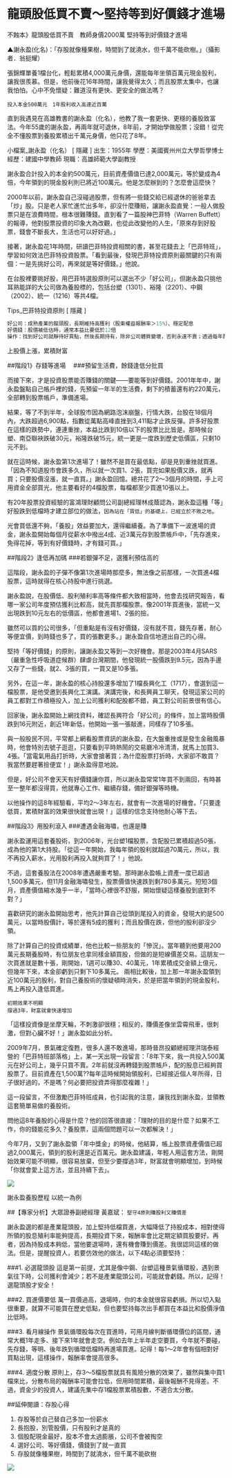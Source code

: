 # 龍頭股低買不賣～堅持等到好價錢才進場


不蝕本》龍頭股低買不賣　教師身價2000萬
堅持等到好價錢才進場



▲謝永盈(化名)：「存股就像種果樹，時間到了就澆水，但千萬不能砍樹。」（攝影者．翁挺耀）

張錦輝單養1檔台化，輕鬆累積4,000萬元身價，還能每年坐領百萬元現金股利，讓我很羨慕。但是，他前後花16年時間，讓我覺得太久；而且股票太集中，也讓我怕怕。心中不免懷疑：難道沒有更快、更安全的做法嗎？

`投入本金500萬元　1年股利收入高達近百萬`

直到我遇見在高雄教書的謝永盈（化名），他教了我一套更快、更穩的養股致富法。今年55歲的謝永盈，再兩年就可退休，8年前，才開始學做股票；沒錯！從完全不懂股票到養股累積出千萬元身價，他只花了8年。

小檔案_謝永盈（化名） [ 隱藏 ]
出生：1955年
學歷：美國賓州州立大學哲學博士 
經歷：建國中學教師
現職：高雄師範大學副教授



謝永盈合計投入的本金約500萬元，目前資產價值已達2,000萬元，等於變成為4倍，今年領到的現金股利則已將近100萬元。他是怎麼辦到的？怎麼會這麼快？

2000年以前，謝永盈自己沒碰過股票，但有將一些錢交給已經退休的爸爸拿去「炒」股。只是老人家忙進忙出多年，卻沒什麼賺賠，讓謝永盈直覺：一般人做股票只是在浪費時間，根本很難賺錢。直到看了一篇股神巴菲特（Warren Buffett）的報導，他對股票投資的印象大為改觀，也從此改變他的人生，「原來存到好股票，錢會不斷長大，生活也可以好好過。」

接著，謝永盈花1年時間，研讀巴菲特投資相關的書，甚至花錢去上「巴菲特班」，學習如何效法巴菲特投資股票。「看到最後，發現巴菲特投資原則最關鍵的只有兩個：一是先挑好公司，再來就是等好價錢。」他說。

在台股裡要挑好股，用巴菲特選股原則可以選出不少「好公司」，但謝永盈只挑他耳熟能詳的大公司做為養股標的，包括台塑（1301）、裕隆（2201）、中鋼（2002）、統一（1216）等共4檔。

Tips_巴菲特投資原則 [ 隱藏 ]
```c
好公司：成熟產業的龍頭股，長期維持高獲利（股東權益報酬率＞15%）、穩定配息
好價錢：股價被低估時，通常本益比要低於12倍
操作：找到好公司就靜待好買點，然後長期持有，除非公司體質變壞，否則永遠不賣；透過每年配股配息，加
```
上股價上漲，累積財富

##階段1》存錢等進場　
###預留生活費，餘錢逢低分批買

而接下來，才是投資股票能否賺錢的關鍵——要能等到好價錢。2001年年中，謝永盈盤點自己帳戶裡的錢，先預留一年半的生活費，剩下的積蓄還有約220萬元，全部轉到股票帳戶，準備進場。

結果，等了不到半年，全球股市因為網路泡沫崩盤，行情大跌，台股在18個月內，大跌超過6,900點，指數從萬點高峰直挫到3,411點才止跌反彈。許多好股票在這樣的跌勢中，連連重挫，本益比跌到10倍以下的股票比比皆是。那時候台塑、南亞聯袂跌破30元，裕隆跌破15元，統一更是一度跌到歷史低價區，只剩10元不到。

就在這時候，謝永盈第1次進場了！雖然不是買在最低點，卻是見到重挫就買進。「因為不知道股市會跌多久，所以就一次買1、2張，買完如果股價又跌，就再買；只要股價沒漲，就一直買。」謝永盈回憶。總共花了2～3個月的時間，手上可用資金全部買光，他主要看好的4檔股票，每檔都至少買進10張以上。

有20年股票投資經驗的富鴻理財顧問公司副總經理林成蔭認為，謝永盈這種「等」好股跌到低檔時才建立部位的做法，`因為站在「買低」的基礎上，已經立於不敗之地`。

光會買低還不夠，「養股」效益要加大，還得繼續養。為了準備下一波進場的資金，謝永盈開始每個月從薪水中撥出4成、近3萬元存到股票帳戶中，「先存進來，免得花掉，等到有好價錢時，才有錢可買。」

##階段2》逢低再加碼
###若銀彈不足，選獲利預估高的

這階段，謝永盈的子彈不像第1次進場時那麼多，無法像之前那樣，一次買進4檔股票，這時就得在核心持股中進行挑選。

謝永盈說，在股價低、股利殖利率高等條件都大致相當時，他會去找研究報告，看哪一家公司年度預估獲利比較高，就先買那檔股票。像2001年買進後，當統一又出現跌到10元左右的低價區，他都會進場1、2張的撿。

雖然可以買的公司很多，「但重點是有沒有好價錢，沒有就不買，錢先存著，耐心等便宜價，到時錢也多了，買的張數更多。」謝永盈自信地道出自己的心得。

堅持「等好價錢」的原則，讓謝永盈又等到一次好機會。那是2003年4月SARS（嚴重急性呼吸道症候群）肆虐台灣期間，他發現統一股價跌到9.5元，因為手邊又存了一些錢，就2、3張的買，一買又是10多張。

另外，在這一年，謝永盈的核心持股還多增加了1檔長興化工（1717），會選到這一檔股票，是他受邀到長興化工演講。演講完後，和長興員工聊天，發現這家公司的員工都對工作積極投入，加上公司獲利和配股都不錯，員工對公司前景很有信心。

回家後，謝永盈開始上網找資料，確認長興符合「好公司」的條件，加上當時股價跌到16元附近，創近1年新低，他開始一張一張敲進，同樣存了10多張。

與一般股民不同，平常都上網看股票資訊的謝永盈，在大盤重挫或是發生金融風暴時，他會特別去號子逛逛，只要看到平時熱鬧的交易廳冷冷清清，就馬上加買3、4張。「當電氣用品打折時，大家會搶著買；為什麼股票打折時，大家卻不敢買？我當然要趕著撿便宜！」謝永盈得意地說。

但是，好公司不會天天有好價錢讓你買，所以謝永盈常常1年買不到兩回，有時甚至一整年都沒得買，他就專心工作、繼續存錢，備好銀彈等時機。

以他操作的這8年經驗看，平均2～3年左右，就會有一次進場的好機會。「只要逢低買，累積財富的效果很快就會出現！」這樣的信念支持他耐心等下去。

##階段3》用股利滾入
###遭遇金融海嘯，也還是賺

謝永盈運用這套養股術，到2006年，光台塑1檔股票，含配股已累積超過50張，成為他的第1大持股。「從這一年開始，我每年領的股利就超過70萬元，所以，我不再投入薪水，光用股利再投入就夠買了！」他說。

不過，這套養股法在2008年遭遇嚴重考驗。那時謝永盈帳上資產一度已超過1,500多萬元，但11月金融海嘯發生，股票價值快速跌到剩780多萬元。短短3個月，資產價值縮水幾乎一半，「當時心裡很不舒服，開始懷疑這樣養股到底對不對？」

喜歡研究的謝永盈開始思考，他先計算自己從頭到尾投入的資金，發現大約是500萬元，以當時股價計，等於還有5成的獲利；而且股價在跌，但他的股利卻沒少領。

除了計算自己的投資成績單，他也比較一些朋友的「慘況」。當年聽到他要用200萬元長期養股時，有位朋友也拿同樣金額買股，但做的是短線價差交易。這朋友一次買進就是數十張，剛開始，1週可以賺30、40萬元，1年累積成交金額上億元，但幾年下來，本金卻虧到只剩下10多萬元。
兩相比較後，加上那一年謝永盈領到近100萬元的股利，對自己養股術的懷疑頓時消失，於是把當年領到的現金股利，馬上再投入逢低買進。
```
初期效果不明顯
撐過3年，財富就會快速增加
```

「這樣投資像是坐摩天輪，不刺激卻很穩；相反的，賺價差像坐雲霄飛車，很刺激，但對心臟不好！」謝永盈如此分析。

2009年7月，景氣確定復甦，很多人還不敢進場，那時晉昂投顧總經理洪瑞泰經營的「巴菲特班部落格」上，某一天出現一段留言：「8年下來，我一共投入500萬元在好公司上，幾乎只買不賣。2年前就沒再轉錢到股票帳戶，配的股息已經夠買股票了。目前資產在1,500萬??每年這時候開始領股利，已經接近個人年所得，日子很好過的，不是嗎？何必要把投資弄得那麼複雜！」

這一段留言，不但激勵巴菲特班成員，也引起我的注意，讓我找到謝永盈，並領教這套簡單易做的養股術。

問他這8年養股的心得是什麼？他的回答很直接：「理財的目的是什麼？如果不工作，你的錢能花多久？養股票，這兩個問題可以一次都解決！」 

今年7月，又到了謝永盈領「年中獎金」的時候，他結算，帳上股票資產價值已超過2,000萬元，領到的股利還是近百萬元。謝永盈建議，年輕人用這套方法，剛開始效果可能不明顯，很容易放棄，但至少要撐過3年，財富就會明顯增加，到時候「你就會愛上這方法，並且持續下去」。


![](./images/1a9b4057ff7a5327c864c98d629f5b13.jpg)


謝永盈養股歷程 以統一為例


##【專家分析】大眾證券副總經理 黃嘉斌：
`堅守4原則賺股利又賺價差`

謝永盈選的都是產業龍頭股，加上堅持低檔買進，大幅降低了持股成本，相對使得所領的股息殖利率能夠提高，長期投資下來，報酬率會比定期定額買股要好。再者，因為持股成本夠低，當他要退場時，還有機會賺到價差。我很認同這樣的做法。但是，提醒投資人，若要仿效他的做法，以下4點必須要堅持：

###1. 必選龍頭股
這是第一前提，尤其是像中鋼、台塑這種景氣循環股，遇到景氣往下時，公司獲利會減少；若不是產業龍頭公司，可能就會虧錢。所以，記得！選龍頭股才安全！

###2. 買進價要低
萬一買價過高，退場時，你的本金就很容易虧損。所以切入點很重要，就算不可能買在歷史低點，但也要堅持每次出手都買在本益比和股價淨值比低時。

###3. 看月線操作
景氣循環股每次在買進時，可用月線判斷循環價位的區間，通常大概1年走多、接下來1年就會走空。例如去年上半年走空要買，今年就不要碰，先存錢，等明、後年跌到循環低檔時再進場買進。記得！每1～2年會有個相對好買點出現，這樣操作，報酬率會提高很多。

###4. 適度分散
原則上，存3～5檔股票就具有風險分散的效果了，雖然與集中買1檔來比，分散布局的報酬率可能會拉低，但用時間累積，最後報酬不見得差。不過，資金少的投資人，建議先集中存1檔股票累積股數，不適合太分散。


##延伸閱讀：存股心得

1. 存股等於自己替自己多加一份薪水
2. 長抱股，別管股價，只有股利才是真的
3. 個股配現金最好，股本不會太過膨脹，公司不會被掏空
4. 選好公司、等好價錢，價錢到了就一直買
5. 存股就像種果樹，時間到了就澆水，但千萬不能砍樹

![](./images/1b8b211416006259b07c21b78ca5622b.jpg)

